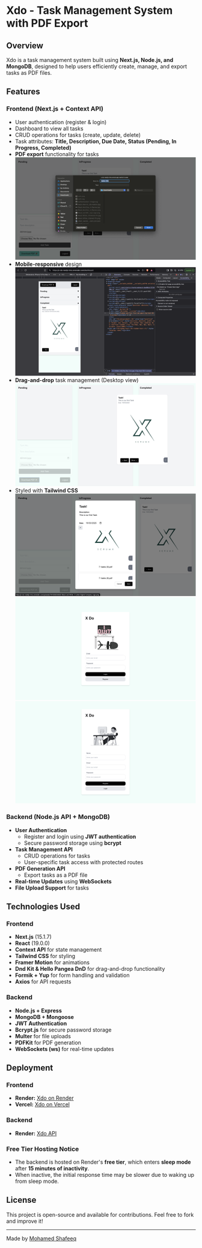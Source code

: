 # Xdo - Task Management System with PDF Export


## Overview
Xdo is a task management system built using **Next.js, Node.js, and MongoDB**, designed to help users efficiently create, manage, and export tasks as PDF files.




## Features
### Frontend (Next.js + Context API)
- User authentication (register & login)  
- Dashboard to view all tasks  
- CRUD operations for tasks (create, update, delete)  
- Task attributes: **Title, Description, Due Date, Status (Pending, In Progress, Completed)**  
- **PDF export** functionality for tasks
![Pdf Exports](screenShots/Pdf.png)  
- **Mobile-responsive** design  
![Task Management Mobile](screenShots/2.png)
- **Drag-and-drop** task management (Desktop view) 
![Task Management Desktop](screenShots/Drag.png) 
- Styled with **Tailwind CSS**  
![Login](screenShots/Edit.png)
![Login](screenShots/3.png)
![Register](screenShots/4.png)

### Backend (Node.js API + MongoDB)
- **User Authentication**  
  - Register and login using **JWT authentication**  
  - Secure password storage using **bcrypt**  
- **Task Management API**  
  - CRUD operations for tasks  
  - User-specific task access with protected routes  
- **PDF Generation API**  
  - Export tasks as a PDF file  
- **Real-time Updates** using **WebSockets**  
- **File Upload Support** for tasks  

## Technologies Used
### Frontend
- **Next.js** (15.1.7)
- **React** (19.0.0)
- **Context API** for state management
- **Tailwind CSS** for styling
- **Framer Motion** for animations
- **Dnd Kit & Hello Pangea DnD** for drag-and-drop functionality
- **Formik + Yup** for form handling and validation
- **Axios** for API requests

### Backend
- **Node.js + Express**
- **MongoDB + Mongoose**
- **JWT Authentication**
- **Bcrypt.js** for secure password storage
- **Multer** for file uploads
- **PDFKit** for PDF generation
- **WebSockets (ws)** for real-time updates

## Deployment
### Frontend
- **Render:** [Xdo on Render](https://x-do-nextjs-tms.onrender.com)
- **Vercel:** [Xdo on Vercel](https://x-do-nextjs-tms.vercel.app/login)

### Backend
- **Render:** [Xdo API](https://x-do-nodejs-tms.onrender.com)

### Free Tier Hosting Notice
- The backend is hosted on Render's **free tier**, which enters **sleep mode** after **15 minutes of inactivity**.
- When inactive, the initial response time may be slower due to waking up from sleep mode.

## License
This project is open-source and available for contributions. Feel free to fork and improve it!

---
Made by [Mohamed Shafeeq](https://github.com/shafeeq777444)

